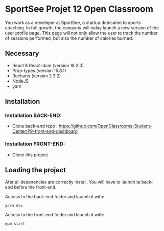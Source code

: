# SportSee Projet 12 Open Classroom

You work as a developer at SportSee, a startup dedicated to sports coaching. In full growth, the company will today launch a new version of the user profile page. This page will not only allow the user to track the number of sessions performed, but also the number of calories burned.

## Necessary
- React & React-dom (version 18.2.0)
- Prop-types (version 15.8.1)
- Recharts (version 2.3.2)
- NodeJS
- yarn

## Installation
### Installation BACK-END:

- Clone back-end repo : https://github.com/OpenClassrooms-Student-Center/P9-front-end-dashboard

### Installation FRONT-END:

- Clone this project

## Loading the project

Afer all depenencies are correctly install.
You will have to launch te back-end before the front-end.

Access to the back-end folder and laucnh it with: 
```
yarn dev
```

Access to the front-end folder and laucnh it with:
```
npm start
```


